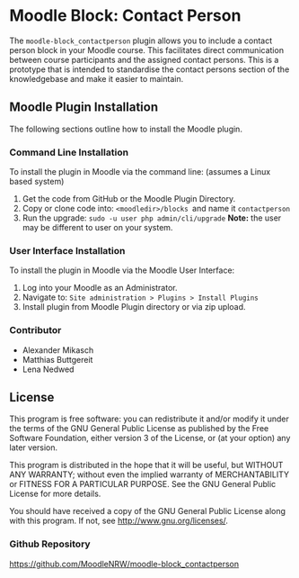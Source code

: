 # Moodle Block: Contact Person

The `moodle-block_contactperson` plugin allows you to include a contact person block in your Moodle course. This facilitates direct communication between course participants and the assigned contact persons.
This is a prototype that is intended to standardise the contact persons section of the knowledgebase and make it easier to maintain.

## Moodle Plugin Installation

The following sections outline how to install the Moodle plugin.

### Command Line Installation

To install the plugin in Moodle via the command line: (assumes a Linux based system)

1. Get the code from GitHub or the Moodle Plugin Directory.
2. Copy or clone code into: `<moodledir>/blocks `and name it `contactperson`
3. Run the upgrade: `sudo -u user php admin/cli/upgrade` **Note:** the user may be different to user on your system.

### User Interface Installation

To install the plugin in Moodle via the Moodle User Interface:

1. Log into your Moodle as an Administrator.
2. Navigate to: `Site administration > Plugins > Install Plugins`
3. Install plugin from Moodle Plugin directory or via zip upload.


### Contributor

- Alexander Mikasch
- Matthias Buttgereit
- Lena Nedwed

## License

This program is free software: you can redistribute it and/or modify it under
the terms of the GNU General Public License as published by the Free Software
Foundation, either version 3 of the License, or (at your option) any later
version.

This program is distributed in the hope that it will be useful, but WITHOUT ANY
WARRANTY; without even the implied warranty of MERCHANTABILITY or FITNESS FOR A
PARTICULAR PURPOSE.  See the GNU General Public License for more details.

You should have received a copy of the GNU General Public License along with
this program.  If not, see <http://www.gnu.org/licenses/>.

### Github Repository

<https://github.com/MoodleNRW/moodle-block_contactperson>
